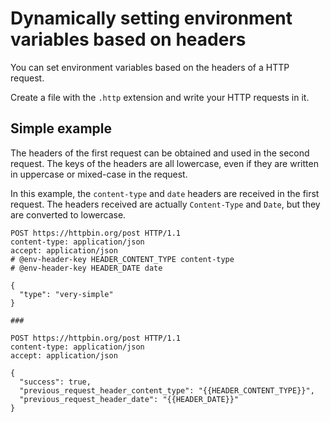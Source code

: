 # Dynamically setting environment variables based on headers

You can set environment variables based on the headers of a HTTP request.

Create a file with the `.http` extension and write your HTTP requests in it.

## Simple example

The headers of the first request can be obtained and used in the second request.
The keys of the headers are all lowercase,
even if they are written in uppercase or mixed-case in the request.

In this example, the `content-type` and `date` headers are received in the first request.
The headers received are actually `Content-Type` and `Date`, but they are converted to lowercase.

```http title="simple.http"
POST https://httpbin.org/post HTTP/1.1
content-type: application/json
accept: application/json
# @env-header-key HEADER_CONTENT_TYPE content-type
# @env-header-key HEADER_DATE date

{
  "type": "very-simple"
}

###

POST https://httpbin.org/post HTTP/1.1
content-type: application/json
accept: application/json

{
  "success": true,
  "previous_request_header_content_type": "{{HEADER_CONTENT_TYPE}}",
  "previous_request_header_date": "{{HEADER_DATE}}"
}
```
